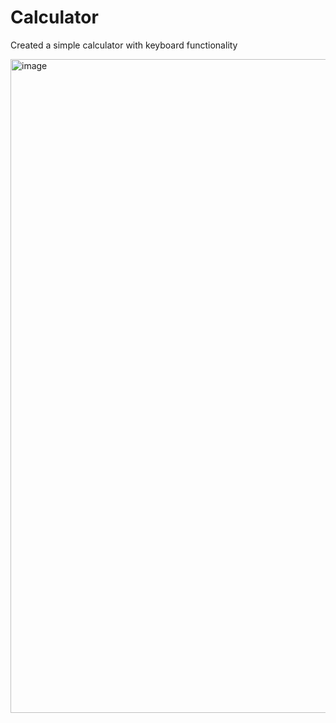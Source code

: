 # Calculator
Created a simple calculator with keyboard functionality

<img width="1919" height="1046" alt="image" src="https://github.com/user-attachments/assets/3c70e0db-bd08-4ad0-b796-21c22a57f73b" />

